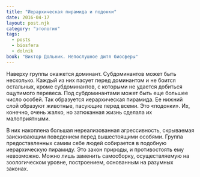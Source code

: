```yaml
---
title: "Иерархическая пирамида и подонки"
date: 2016-04-17
layout: post.njk
category: "этология"
tags:
  - posts
  - biosfera
  - dolnik
book: "Виктор Дольник. Непослушное дитя биосферы"
---
```


Наверху группы окажется доминант. Субдоминантов может быть несколько. Каждый из них пасует перед доминантом и не боится остальных, кроме субдоминантов, с которыми не удается добиться ощутимого перевеса. Под субдоминантами может быть еще большее число особей. Так образуется иерархическая пирамида. Ее нижний слой образуют животные, пасующие перед всеми. Это «подонки». Их, конечно, очень жалко, но затюканная жизнь сделала их малоприятными.

В них накоплена большая нереализованная агрессивность, скрываемая заискивающим поведением перед вышестоящими особями.
Группа предоставленных самим себе людей собирается в подобную иерархическую пирамиду. Это закон природы, и противостоять ему невозможно. Можно лишь заменить самосборку, осуществляемую на зоологическом уровне, построением, основанным на разумных законах.
